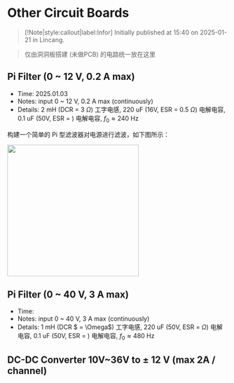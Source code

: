 # Other Circuit Boards

> [!Note|style:callout|label:Infor]
Initially published at 15:40 on 2025-01-21 in Lincang.

>仅由洞洞板搭建 (未做PCB) 的电路统一放在这里

## Pi Filter (0 ~ 12 V, 0.2 A max)

- Time: 2025.01.03
- Notes: input 0 ~ 12 V, 0.2 A max (continuously)
- Details: 2 mH (DCR = 3 $\Omega$) 工字电感, 220 uF (16V, ESR = 0.5 $\Omega$) 电解电容, 0.1 uF (50V, ESR = ) 电解电容, $f_0 \approx 240 \ \mathrm{Hz}$ 

构建一个简单的 Pi 型滤波器对电源进行滤波，如下图所示：
<div class="center"><img width = 300px src="https://imagebank-0.oss-cn-beijing.aliyuncs.com/VS-PicGo/2025-01-05-23-40-00_用Pi型滤波器改善可调直流电源的输出纹波.png"/></div>

## Pi Filter (0 ~ 40 V, 3 A max)

- Time: 
- Notes: input 0 ~ 40 V, 3 A max (continuously)
- Details: 1 mH (DCR $ = \Omega$) 工字电感, 220 uF (50V, ESR = $\Omega$) 电解电容, 0.1 uF (50V, ESR = ) 电解电容, $f_0 \approx 480 \ \mathrm{Hz}$ 

##  DC-DC Converter 10V~36V to ± 12 V (max 2A / channel)
